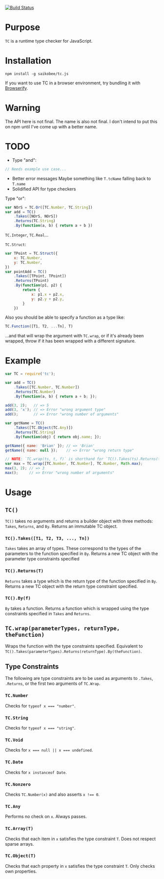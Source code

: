[![Build Status](https://travis-ci.org/saikobee/tc.js.svg?branch=master)](https://travis-ci.org/saikobee/tc.js)

# Purpose

`TC` is a runtime type checker for JavaScript.

# Installation

`npm install -g saikobee/tc.js`

If you want to use TC in a browser environment, try bundling it with
[Browserify](http://browserify.org).

# Warning

The API here is not final. The name is also not final. I don't intend to put
this on npm until I've come up with a better name.

# TODO

- Type "and":
```javascript
// Needs example use case...
```
- Better error messages
  Maybe something like `T.tcName` falling back to `T.name`
- Solidified API for type checkers

Type "or":

```javascript
var NOrS = TC.Or([TC.Number, TC.String])
var add = TC()
    .Takes([NOrS, NOrS])
    .Returns(TC.String)
    .By(function(a, b) { return a + b })
```

`TC.Integer`, `TC.Real`...

`TC.Struct`:

```javascript
var TPoint = TC.Struct({
    x: TC.Number,
    y: TC.Number,
})
var pointAdd = TC()
    .Takes([TPoint, TPoint])
    .Returns(TPoint)
    .By(function(p1, p2) {
        return {
            x: p1.x + p2.x,
            y: p2.y + p2.y,
        }
    })
```

Also you should be able to specify a function as a type like:

```javascript
TC.Function([T1, T2, ...Tn], T)
```

...and that will wrap the argument with `TC.wrap`, or if it's already been
wrapped, throw if it has been wrapped with a different signature.

# Example

```javascript
var TC = require('tc');

var add = TC()
    .Takes([TC.Number, TC.Number])
    .Returns(TC.Number)
    .By(function(a, b) { return a + b; });

add(3, 2);   // => 5
add(3, 'x'); // => Error "wrong argument type"
add();       // => Error "wrong number of arguments"

var getName = TC()
    .Takes([TC.Object(TC.Any)])
    .Returns(TC.String)
    .By(function(obj) { return obj.name; });

getName({ name: 'Brian' }); // => 'Brian'
getName({ name: null });    // => Error "wrong return type"

// NOTE: `TC.wrap(ts, t, f)` is shorthand for `TC().Takes(ts).Returns(t).By(f)`
var max = TC.wrap([TC.Number, TC.Number], TC.Number, Math.max);
max(3, 2); // => 3
max();     // => Error "wrong number of arguments"
```

# Usage

## `TC()`

`TC()` takes no arguments and returns a builder object with three methods:
`Takes`, `Returns`, and `By`. Returns an immutable TC object.

### `TC().Takes([T1, T2, T3, ..., Tn])`

`Takes` takes an array of types. These correspond to the types of the parameters
to the function specified in `By`. Returns a new TC object with the parameter
type constraints specified

### `TC().Returns(T)`

`Returns` takes a type which is the return type of the function specified in
`By`. Returns a new TC object with the return type constraint specified.

### `TC().By(f)`

`By` takes a function. Returns a function which is wrapped using the type
constraints specified in `Takes` and `Returns`.

## `TC.wrap(parameterTypes, returnType, theFunction)`

Wraps the function with the type constraints specified. Equivalent to
`TC().Takes(parameterTypes).Returns(returnType).By(theFunction)`.

## Type Constraints

The following are type constraints are to be used as arguments to `.Takes`,
`.Returns`, or the first two arguments of `TC.Wrap`.

### `TC.Number`

Checks for `typeof x === "number"`.

### `TC.String`

Checks for `typeof x === "string"`.

### `TC.Void`

Checks for `x === null || x === undefined`.

### `TC.Date`

Checks for `x instanceof Date`.

### `TC.Nonzero`

Checks `TC.Number(x)` and also asserts `x !== 0`.

### `TC.Any`

Performs no check on `x`. Always passes.

### `TC.Array(T)`

Checks that each item in `x` satisfies the type constraint `T`. Does not respect
sparse arrays.

### `TC.Object(T)`

Checks that each property in `x` satisfies the type constraint `T`. Only checks
own properties.
